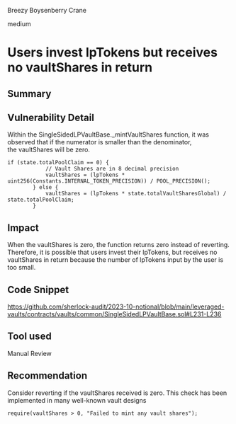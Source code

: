 Breezy Boysenberry Crane

medium

# Users invest lpTokens but receives no vaultShares in return

## Summary
## Vulnerability Detail
Within the SingleSidedLPVaultBase._mintVaultShares function, it was observed that if the numerator is smaller than the denominator, the vaultShares will be zero.
```solidity
if (state.totalPoolClaim == 0) {
            // Vault Shares are in 8 decimal precision
            vaultShares = (lpTokens * uint256(Constants.INTERNAL_TOKEN_PRECISION)) / POOL_PRECISION();
        } else {
            vaultShares = (lpTokens * state.totalVaultSharesGlobal) / state.totalPoolClaim;
        }
```
## Impact
When the vaultShares is zero, the function returns zero instead of reverting. Therefore, it is possible that users invest their lpTokens, but receives no vaultShares in return because the number of lpTokens input by the user is too small.

## Code Snippet
https://github.com/sherlock-audit/2023-10-notional/blob/main/leveraged-vaults/contracts/vaults/common/SingleSidedLPVaultBase.sol#L231-L236

## Tool used
Manual Review

## Recommendation
Consider reverting if the vaultShares received is zero. This check has been implemented in many well-known vault designs
```solidity
require(vaultShares > 0, "Failed to mint any vault shares");
```